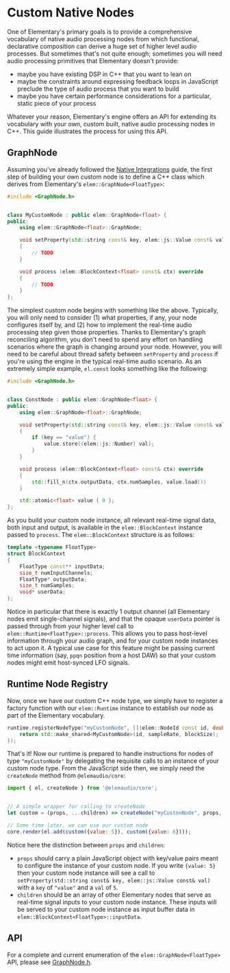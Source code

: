 # Custom Native Nodes

One of Elementary's primary goals is to provide a comprehensive vocabulary of
native audio processing nodes from which functional, declarative composition
can derive a huge set of higher level audio processes. But sometimes that's not
quite enough; sometimes you will need audio processing primitives
that Elementary doesn't provide:

* maybe you have existing DSP in C++ that you want to lean on
* maybe the constraints around expressing feedback loops in JavaScript preclude the type of audio process that you want to build
* maybe you have certain performance considerations for a particular, static piece of your process

Whatever your reason, Elementary's engine offers an API for extending its vocabulary
with your own, custom built, native audio processing nodes in C++. This guide
illustrates the process for using this API.

## GraphNode

Assuming you've already followed the [Native Integrations](./Native_Integrations.md) guide,
the first step of building your own custom node is to define a C++ class which
derives from Elementary's `elem::GraphNode<FloatType>`:


```cpp
#include <GraphNode.h>


class MyCustomNode : public elem::GraphNode<float> {
public:
    using elem::GraphNode<float>::GraphNode;

    void setProperty(std::string const& key, elem::js::Value const& val) override
    {
        // TODO
    }

    void process (elem::BlockContext<float> const& ctx) override
    {
        // TODO
    }
};
```

The simplest custom node begins with something like the above. Typically, you will only need to
consider (1) what properties, if any, your node configures itself by, and (2) how to implement the
real-time audio processing step given those properties. Thanks to Elementary's graph reconciling algorithm,
you don't need to spend any effort on handling scenarios where the graph is changing around your node.
However, you will need to be careful about thread safety between `setProperty` and `process` if you're using
the engine in the typical real-time audio scenario. As an extremely simple example, `el.const` looks something
like the following:

```cpp
#include <GraphNode.h>


class ConstNode : public elem::GraphNode<float> {
public:
    using elem::GraphNode<float>::GraphNode;

    void setProperty(std::string const& key, elem::js::Value const& val) override
    {
        if (key == "value") {
            value.store((elem::js::Number) val);
        }
    }

    void process (elem::BlockContext<float> const& ctx) override
    {
        std::fill_n(ctx.outputData, ctx.numSamples, value.load())
    }

    std::atomic<float> value { 0 };
};
```

As you build your custom node instance, all relevant real-time signal data, both input and output, is available
in the `elem::BlockContext` instance passed to `process`. The `elem::BlockContext` structure is as follows:

```cpp
template <typename FloatType>
struct BlockContext
{
    FloatType const** inputData;
    size_t numInputChannels;
    FloatType* outputData;
    size_t numSamples;
    void* userData;
};
```

Notice in particular that there is exactly 1 output channel (all Elementary nodes emit single-channel signals), and that the
opaque `userData` pointer is passed through from your higher level call to `elem::Runtime<FloatType>::process`. This allows you
to pass host-level information through your audio graph, and for your custom node instances to act upon it. A typical use case
for this feature might be passing current time information (say, `ppqn` position from a host DAW) so that your custom nodes
might emit host-synced LFO signals.

## Runtime Node Registry

Now, once we have our custom C++ node type, we simply have to register a factory function with our `elem::Runtime`
instance to establish our node as part of the Elementary vocabulary.

```cpp
runtime.registerNodeType("myCustomNode", [](elem::NodeId const id, double sampleRate, int const blockSize) {
    return std::make_shared<MyCustomNode>(id, sampleRate, blockSize);
});
```

That's it! Now our runtime is prepared to handle instructions for nodes of type `"myCustonNode"` by delegating the requisite
calls to an instance of your custom node type. From the JavaScript side then, we simply need the `createNode` method
from `@elemaudio/core`:

```js
import { el, createNode } from '@elemaudio/core';


// A simple wrapper for calling to createNode
let custom = (props, ...children) => createNode("myCustonNode", props, children);

// Some time later, we can use our custom node
core.render(el.add(custom({value: 5}), custom({value: 6})));
```

Notice here the distinction between `props` and `children`:
* `props` should carry a plain JavaScript object with key/value pairs
meant to configure the instance of your custom node. If you write `{value: 5}` then your custom node instance will see a call
to `setProperty(std::string const& key, elem::js::Value const& val)` with a `key` of `"value"` and a `val` of `5`.
* `children` should be an array of other Elementary nodes that serve as real-time signal inputs to your custom node instance. These
inputs will be served to your custom node instance as input buffer data in `elem::BlockContext<FloatType>::inputData`.


## API

For a complete and current enumeration of the `elem::GraphNode<FloatType>` API, please see [GraphNode.h](https://github.com/elemaudio/elementary/blob/main/runtime/GraphNode.h).
